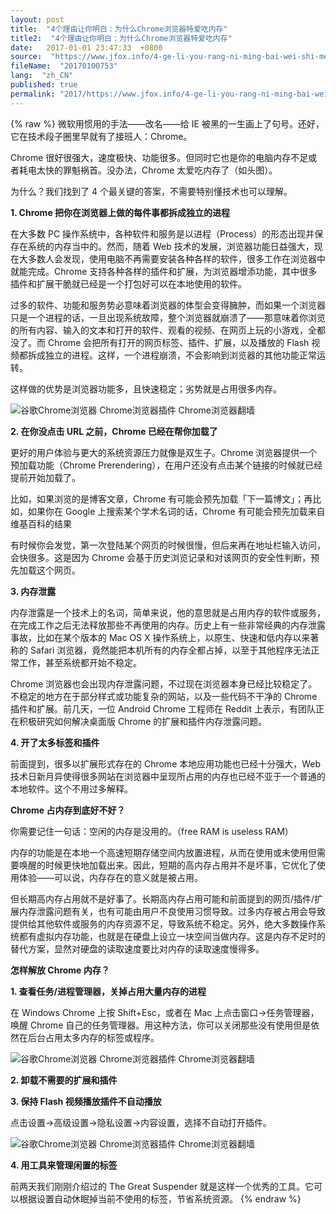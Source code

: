 ```yaml
---
layout: post
title:  "4个理由让你明白：为什么Chrome浏览器特爱吃内存"
title2:  "4个理由让你明白：为什么Chrome浏览器特爱吃内存"
date:   2017-01-01 23:47:33  +0800
source:  "https://www.jfox.info/4-ge-li-you-rang-ni-ming-bai-wei-shi-me-chrome-liu-lan-qi-te-ai-chi-na-cun.html"
fileName:  "20170100753"
lang:  "zh_CN"
published: true
permalink: "2017/https://www.jfox.info/4-ge-li-you-rang-ni-ming-bai-wei-shi-me-chrome-liu-lan-qi-te-ai-chi-na-cun.html"
---
```

{% raw %}
微软用惯用的手法——改名——给 IE 被黑的一生画上了句号。还好，它在技术段子圈里早就有了接班人：Chrome。

Chrome 很好很强大，速度极快、功能很多。但同时它也是你的电脑内存不足或者耗电太快的罪魁祸首。没办法，Chrome 太爱吃内存了（如头图）。

为什么？我们找到了 4 个最关键的答案，不需要特别懂技术也可以理解。

**1. Chrome 把你在浏览器上做的每件事都拆成独立的进程**

在大多数 PC 操作系统中，各种软件和服务是以进程（Process）的形态出现并保存在系统的内存当中的。然而，随着 Web 技术的发展，浏览器功能日益强大，现在大多数人会发现，使用电脑不再需要安装各种各样的软件，很多工作在浏览器中就能完成。Chrome 支持各种各样的插件和扩展，为浏览器增添功能，其中很多插件和扩展干脆就已经是一个打包好可以在本地使用的软件。

过多的软件、功能和服务势必意味着浏览器的体型会变得臃肿，而如果一个浏览器只是一个进程的话，一旦出现系统故障，整个浏览器就崩溃了——那意味着你浏览的所有内容、输入的文本和打开的软件、观看的视频、在网页上玩的小游戏，全都没了。而 Chrome 会把所有打开的网页标签、插件、扩展，以及播放的 Flash 视频都拆成独立的进程。这样，一个进程崩溃，不会影响到浏览器的其他功能正常运转。

这样做的优势是浏览器功能多，且快速稳定；劣势就是占用很多内存。

![谷歌Chrome浏览器 Chrome浏览器插件 Chrome浏览器翻墙](19c79d7.png)

**2. 在你没点击 URL 之前，Chrome 已经在帮你加载了**

更好的用户体验与更大的系统资源压力就像是双生子。Chrome 浏览器提供一个预加载功能（Chrome Prerendering），在用户还没有点击某个链接的时候就已经提前开始加载了。

比如，如果浏览的是博客文章，Chrome 有可能会预先加载「下一篇博文」；再比如，如果你在 Google 上搜索某个学术名词的话，Chrome 有可能会预先加载来自维基百科的结果

有时候你会发觉，第一次登陆某个网页的时候很慢，但后来再在地址栏输入访问，会快很多。这是因为 Chrome 会基于历史浏览记录和对该网页的安全性判断，预先加载这个网页。

**3. 内存泄露**

内存泄露是一个技术上的名词，简单来说，他的意思就是占用内存的软件或服务，在完成工作之后无法释放那些不再使用的内存。历史上有一些非常经典的内存泄露事故，比如在某个版本的 Mac OS X 操作系统上，以原生、快速和低内存以来著称的 Safari 浏览器，竟然能把本机所有的内存全都占掉，以至于其他程序无法正常工作，甚至系统都开始不稳定。

Chrome 浏览器也会出现内存泄露问题，不过现在浏览器本身已经比较稳定了。不稳定的地方在于部分样式或功能复杂的网站，以及一些代码不干净的 Chrome 插件和扩展。前几天，一位 Android Chrome 工程师在 Reddit 上表示，有团队正在积极研究如何解决桌面版 Chrome 的扩展和插件内存泄露问题。

**4. 开了太多标签和插件**

前面提到，很多以扩展形式存在的 Chrome 本地应用功能也已经十分强大，Web 技术日新月异使得很多网站在浏览器中呈现所占用的内存也已经不亚于一个普通的本地软件。这个不用过多解释。

**Chrome 占内存到底好不好？**

你需要记住一句话：空闲的内存是没用的。（free RAM is useless RAM）

内存的功能是在本地一个高速短期存储空间内放置进程，从而在使用或未使用但需要唤醒的时候更快地加载出来。因此，短期的高内存占用并不是坏事，它优化了使用体验——可以说，内存存在的意义就是被占用。

但长期高内存占用就不是好事了。长期高内存占用可能和前面提到的网页/插件/扩展内存泄露问题有关，也有可能由用户不良使用习惯导致。过多内存被占用会导致提供给其他软件或服务的内存资源不足，导致系统不稳定。另外，绝大多数操作系统都有虚拟内存功能，也就是在硬盘上设立一块空间当做内存。这是内存不足时的替代方案，显然对硬盘的读取速度要比对内存的读取速度慢得多。

**怎样解放 Chrome 内存？**

**1. 查看任务/进程管理器，关掉占用大量内存的进程**

在 Windows Chrome 上按 Shift+Esc，或者在 Mac 上点击窗口→任务管理器，唤醒 Chrome 自己的任务管理器。用这种方法，你可以关闭那些没有使用但是依然在后台占用太多内存的标签或程序。

![谷歌Chrome浏览器 Chrome浏览器插件 Chrome浏览器翻墙](432de6a.png)

**2. 卸载不需要的扩展和插件**

**3. 保持 Flash 视频播放插件不自动播放**

点击设置→高级设置→隐私设置→内容设置，选择不自动打开插件。

![谷歌Chrome浏览器 Chrome浏览器插件 Chrome浏览器翻墙](c471ccf.png)

**4. 用工具来管理闲置的标签**

前两天我们刚刚介绍过的 The Great Suspender 就是这样一个优秀的工具。它可以根据设置自动休眠掉当前不使用的标签，节省系统资源。
{% endraw %}